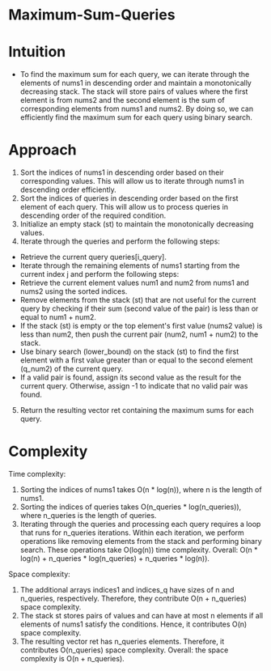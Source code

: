 # Maximum-Sum-Queries

# Intuition
- To find the maximum sum for each query, we can iterate through the elements of nums1 in descending order and maintain a monotonically decreasing stack. The stack will store pairs of values where the first element is from nums2 and the second element is the sum of corresponding elements from nums1 and nums2. By doing so, we can efficiently find the maximum sum for each query using binary search.
# Approach
1. Sort the indices of nums1 in descending order based on their corresponding values. This will allow us to iterate through nums1 in descending order efficiently.
2. Sort the indices of queries in descending order based on the first element of each query. This will allow us to process queries in descending order of the required condition.
3. Initialize an empty stack (st) to maintain the monotonically decreasing values.
4. Iterate through the queries and perform the following steps:
- Retrieve the current query queries[i_query].
- Iterate through the remaining elements of nums1 starting from the current index j and perform the following steps:
- Retrieve the current element values num1 and num2 from nums1 and nums2 using the sorted indices.
- Remove elements from the stack (st) that are not useful for the current query by checking if their sum (second value of the pair) is less than or equal to num1 + num2.
- If the stack (st) is empty or the top element's first value (nums2 value) is less than num2, then push the current pair (num2, num1 + num2) to the stack.
- Use binary search (lower_bound) on the stack (st) to find the first element with a first value greater than or equal to the second element (q_num2) of the current query.
- If a valid pair is found, assign its second value as the result for the current query. Otherwise, assign -1 to indicate that no valid pair was found.
5. Return the resulting vector ret containing the maximum sums for each query.
# Complexity
Time complexity:
1. Sorting the indices of nums1 takes O(n * log(n)), where n is the length of nums1.
2. Sorting the indices of queries takes O(n_queries * log(n_queries)), where n_queries is the length of queries.
3. Iterating through the queries and processing each query requires a loop that runs for n_queries iterations. Within each iteration, we perform operations like removing elements from the stack and performing binary search. These operations take O(log(n)) time complexity.
Overall: O(n * log(n) + n_queries * log(n_queries) + n_queries * log(n)).

Space complexity:
1. The additional arrays indices1 and indices_q have sizes of n and n_queries, respectively. Therefore, they contribute O(n + n_queries) space complexity.
2. The stack st stores pairs of values and can have at most n elements if all elements of nums1 satisfy the conditions. Hence, it contributes O(n) space complexity.
3. The resulting vector ret has n_queries elements. Therefore, it contributes O(n_queries) space complexity.
Overall: the space complexity is O(n + n_queries).
